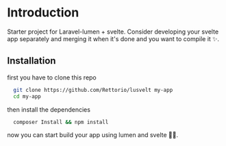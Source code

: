 # Introduction

Starter project for Laravel-lumen + svelte. Consider developing your svelte app separately and merging it when it's done and you want to compile it ✨.

## Installation

first you have to clone this repo

```bash
  git clone https://github.com/Rettorio/lusvelt my-app
  cd my-app
```

then install the dependencies

```bash
  composer Install && npm install
```

now you can start build your app using lumen and svelte 👨‍💻.

